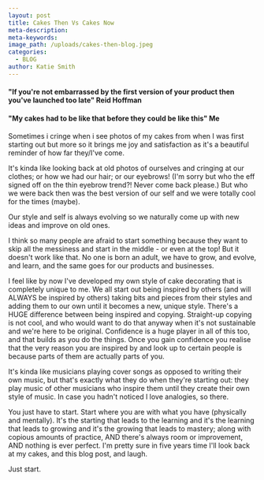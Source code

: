 ```yaml
---
layout: post
title: Cakes Then Vs Cakes Now
meta-description:
meta-keywords:
image_path: /uploads/cakes-then-blog.jpeg
categories:
  - BLOG
author: Katie Smith
---
```


#### **"If you're not embarrassed by the first version of your product then you've launched too late" Reid Hoffman**

#### **"My cakes had to be like that before they could be like this" Me**

Sometimes i cringe when i see photos of my cakes from when I was first starting out but more so it brings me joy and satisfaction as it's a beautiful reminder of how far they/I've come.

It's kinda like looking back at old photos of ourselves and cringing at our clothes; or how we had our hair; or our eyebrows\! (I'm sorry but who the eff signed off on the thin eyebrow trend?\! Never come back please.) But who we were back then was the best version of our self and we were totally cool for the times (maybe).

Our style and self is always evolving so we naturally come up with new ideas and improve on old ones.

I think so many people are afraid to start something because they want to skip all the messiness and start in the middle - or even at the top\! But it doesn't work like that. No one is born an adult, we have to grow, and evolve, and learn, and the same goes for our products and businesses.

I feel like by now I've developed my own style of cake decorating that is completely unique to me. We all start out being inspired by others (and will ALWAYS be inspired by others) taking bits and pieces from their styles and adding them to our own until it becomes a new, unique style. There's a HUGE difference between being inspired and copying. Straight-up copying is not cool, and who would want to do that anyway when it's not sustainable and we're here to be original. Confidence is a huge player in all of this too, and that builds as you do the things. Once you gain confidence you realise that the very reason you are inspired by and look up to certain people is because parts of them are actually parts of you.

It's kinda like musicians playing cover songs as opposed to writing their own music, but that's exactly what they do when they're starting out: they play music of other musicians who inspire them until they create their own style of music. In case you hadn't noticed I love analogies, so there.

You just have to start. Start where you are with what you have (physically and mentally). It's the starting that leads to the learning and it's the learning that leads to growing and it's the growing that leads to mastery; along with copious amounts of practice, AND there's always room or improvement, AND nothing is ever perfect. I'm pretty sure in five years time I'll look back at my cakes, and this blog post, and laugh.

Just start.

&nbsp;